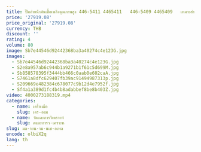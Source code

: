 ```yaml
---
title: ปั๊มถ่ายน้ํามันเชื้อเพลิงคุณภาพสูง 446-5411 4465411   446-5409 4465409   เหมาะสําหรับแมว
price: '27919.08'
price_original: '27919.08'
currency: THB
discount: ''
rating: 4
volume: 80
image: Sb7e44546d92442368ba3a40274c4e123G.jpg
images:
  - Sb7e44546d92442368ba3a40274c4e123G.jpg
  - S2e8a957ab6c944b1a9271b1f61c5d699M.jpg
  - Sb858578395f3444bb466c0aab0e602caA.jpg
  - S7461a8dfc629407fb39ac91494987313p.jpg
  - S209669e482384c678077c9b12d4e7952f.jpg
  - Sf4a1a389d1fc4b4b8adabbef8be8b403Z.jpg
video: 4000273188319.mp4
categories:
  - name: เครื่องมือ
    slug: เคร-องม
  - name: วัดและการวิเคราะห์
    slug: ดและการว-เคราะห
slug: มถ-ายน-าม-นเช-อเพล
encode: olbiX2q
lang: th
---
```

  